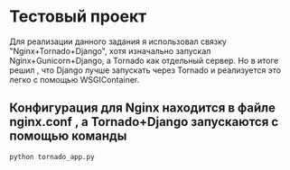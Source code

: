 ﻿Тестовый проект
=============

Для реализации данного задания я использовал связку "Nginx+Tornado+Django", хотя изначально запускал Nginx+Gunicorn+Django, а Tornado как отдельный сервер. Но в итоге решил , что Django лучше запускать через Tornado и реализуется это легко с помощью WSGIContainer.

Конфигурация для Nginx находится в файле nginx.conf , а Tornado+Django запускаются с помощью команды
-----------

```
python tornado_app.py
```



